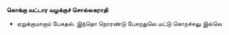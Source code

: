 **கொங்கு வட்டார வழக்குச் சொல்லகராதி**
- ஏறுக்குமாறாய் பேசுதல். இந்தொ நொரண்டு பேசறதுலெ மட்டு கொறச்சலு இல்லெ

